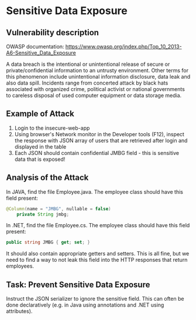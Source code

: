 # Sensitive Data Exposure

## Vulnerability description

OWASP documentation: https://www.owasp.org/index.php/Top_10_2013-A6-Sensitive_Data_Exposure

A data breach is the intentional or unintentional release of secure or private/confidential information to an untrusty environment.
Other terms for this phenomenon include unintentional information disclosure, data leak and also data spill.
Incidents range from concerted attack by black hats associated with organized crime, political activist or national governments to careless disposal of used computer equipment or data storage media.

## Example of Attack

1. Login to the insecure-web-app
2. Using browser's Network monitor in the Developer tools (F12), inspect the response with JSON array of users that are retrieved after login and displayed in the table
3. Each JSON should contain confidential JMBG field - this is sensitive data that is exposed!

## Analysis of the Attack

In JAVA, find the file Employee.java. The employee class should have this field present:

```java
@Column(name = "JMBG", nullable = false)
    private String jmbg;
```

In .NET, find the file Employee.cs. The employee class should have this field present:

```cs
public string JMBG { get; set; }
```

It should also contain appropriate getters and setters.
This is all fine, but we need to find a way to not leak this field into the HTTP responses that return employees.

## Task: Prevent Sensitive Data Exposure

Instruct the JSON serializer to ignore the sensitive field. This can often be done declaratively (e.g. in Java using annotations and .NET using attributes).